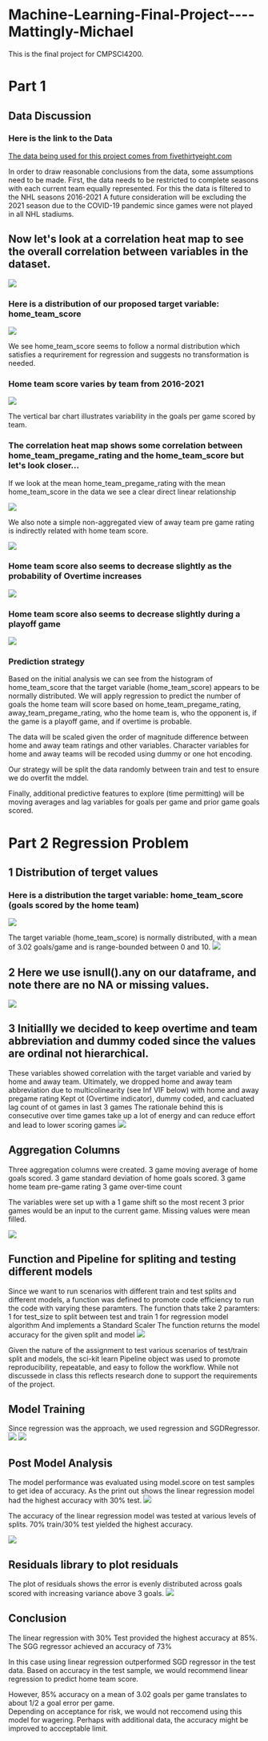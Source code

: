 # Machine-Learning-Final-Project----Mattingly-Michael
This is the final project for CMPSCI4200.  

# Part 1

## Data Discussion
### Here is the link to the Data
[The data being used for this project comes from fivethirtyeight.com](https://github.com/fivethirtyeight/data/tree/master/nhl-forecasts)

In order to draw reasonable conclusions from the data, some assumptions need to be made.
First, the data needs to be restricted to complete seasons with each current team equally represented.
For this the data is filtered to the NHL seasons 2016-2021
A future consideration will be excluding the 2021 season due to the COVID-19 pandemic since games were not played in all NHL stadiums.

## Now let's look at a correlation heat map to see the overall correlation between variables in the dataset.
![](./IMAGES/CorrHeatMap.png)

### Here is a distribution of our proposed target variable: home_team_score
![](./IMAGES/HomeTeamScoreHistogram.png)

We see home_team_score seems to follow a normal distribution which satisfies a requrirement for regression and suggests no transformation is needed.

### Home team score varies by team from 2016-2021 
![](./IMAGES/HomeTeamScoreVariabilityByTeam.png)

The vertical bar chart illustrates variability in the goals per game scored by team.

### The correlation heat map shows some correlation between home_team_pregame_rating and the home_team_score but let's look closer...
If we look at the mean home_team_pregame_rating with the mean home_team_score in the data we see a clear direct linear relationship

![](./IMAGES/AggTeamRatingbyYearMeanGoalsPerGame.png)

We also note a simple non-aggregated view of away team pre game rating is indirectly related with home team score.

![](./IMAGES/CorrPlotAwayRatingHomeGoals.png)

### Home team score also seems to decrease slightly as the probability of Overtime increases

![](./IMAGES/CorrPlotOverTimePrHomeGoals.png)

### Home team score also seems to decrease slightly during a playoff game

![](./IMAGES/CorrPlotPlayoffGameHomeGoals.png)

### Prediction strategy
Based on the initial analysis we can see from the histogram of home_team_score that the target variable (home_team_score) appears to be normally distributed.
We will apply regression to predict the number of goals the home team will score based on home_team_pregame_rating, away_team_pregame_rating, 
who the home team is, who the opponent is, if the game is a playoff game, and if overtime is probable. 

The data will be scaled given the order of magnitude difference between home and away team ratings and other variables.
Character variables for home and away teams will be recoded using dummy or one hot encoding.

Our strategy will be split the data randomly between train and test to ensure we do overfit the mddel.

Finally, additional predictive features to explore (time permitting) will be moving averages and lag variables for goals per game and prior game goals scored.

# Part 2 Regression Problem

## 1 Distribution of terget values
### Here is a distribution the target variable: home_team_score (goals scored by the home team)
![](./IMAGES/HomeTeamScoreHistogram.png)

The target variable (home_team_score) is normally distributed, with a mean of 3.02 goals/game and is range-bounded between 0 and 10.
![](./IMAGES/TargetDescribe.png)

## 2 Here we use isnull().any on our dataframe, and note there are no NA or missing values.
![](./IMAGES/NoNAValues.JPG)

## 3 Initiallly we decided to keep overtime and team abbreviation and dummy coded since the values are ordinal not hierarchical.
These variables showed correlation with the target variable and varied by home and away team.
Ultimately, we dropped home and away team abbreviation due to multicolinearity (see Inf VIF below) with home and away pregame rating
Kept ot (Overtime indicator), dummy coded, and cacluated lag count of ot games in last 3 games 
The rationale behind this is consecutive over time games take up a lot of energy and can reduce effort and lead to lower scoring games 
![](./IMAGES/HiVIF.JPG)

## Aggregation Columns
Three aggregation columns were created.
3 game moving average of home goals scored.
3 game standard deviation of home goals scored.
3 game home team pre-game rating
3 game over-time count

The variables were set up with a 1 game shift so the most recent 3 prior games would be an input to the current game. Missing values were mean filled.

![](./IMAGES/AggColumns.JPG)

## Function and Pipeline for spliting and testing different models
Since we want to run scenarios with different train and test splits and different models, a function was defined to promote code efficiency to run the code with varying these paramters.
The function thats take 2 paramters:
1 for test_size to split between test and train 
1 for regression model algorithm
And implements a Standard Scaler
The function returns the model accuracy for the given split and model
![](./IMAGES/ModelBuilderFunction.JPG)

Given the nature of the assignment to test various scenarios of test/train split and models, the sci-kit learn Pipeline object was used to promote reproducibility, repeatable, and easy to follow the workflow. While not discussede in class this reflects research done to support the requirements of the project.

## Model Training
Since regression was the approach, we used regression and SGDRegressor.
![](./IMAGES/RegAccuracy.JPG)
![](./IMAGES/SGDRaccuracy.JPG)

## Post Model Analysis
The model performance was evaluated using model.score on test samples to get idea of accuracy.
As the print out shows the linear regression model had the highest accuracy with 30% test.
![](./IMAGES/AccuracyComparison.JPG)

The accuracy of the linear regression model was tested at various levels of splits.
70% train/30% test yielded the highest accuracy.

![](./IMAGES/accuracyplot2.JPG)

## Residuals library to plot residuals
The plot of residuals shows the error is evenly distributed across goals scored with increasing variance above 3 goals.
![](./IMAGES/ResidualPlot.png)

## Conclusion
The linear regression with 30% Test provided the highest accuracy at 85%. The SGG regressor achieved an accuracy of 73%

In this case using linear regression outperformed SGD regressor in the test data.
Based on accuracy in the test sample, we would recommend linear regression to predict home team score.

However, 85% accuracy on a mean of 3.02 goals per game translates to about 1/2 a goal error per game.  
Depending on acceptance for risk, we would not reccomend using this model for wagering.
Perhaps with additional data, the accuracy might be improved to accceptable limit.



